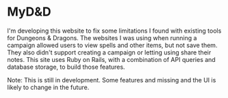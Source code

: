 # MyD&D

I'm developing this website to fix some limitations I found with existing tools for Dungeons & Dragons. The websites I was using when running a campaign allowed users to view spells and other items, but not save them. They also didn't support creating a campaign or letting using share their notes. This site uses Ruby on Rails, with a combination of API queries and database storage, to build those features.

Note: This is still in development. Some features and missing and the UI is likely to change in the future.